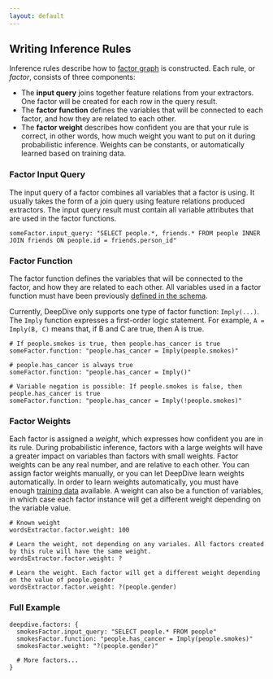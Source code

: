 ```yaml
---
layout: default
---
```


## Writing Inference Rules

Inference rules describe how to [factor graph]() is constructed. Each rule, or *factor*, consists of three components:

- The **input query** joins together feature relations from your extractors. One factor will be created for each row in the query result.
- The **factor function** defines the variables that will be connected to each factor, and how they are related to each other.
- The **factor weight** describes how confident you are that your rule is correct, in other words, how much weight you want to put on it during probabilistic inference. Weights can be constants, or automatically learned based on training data.

### Factor Input Query

The input query of a factor combines all variables that a factor is using. It usually takes the form of a join query using feature relations produced extractors. The input query result must contain all variable attributes that are used in the factor functions.

    someFactor.input_query: "SELECT people.*, friends.* FROM people INNER JOIN friends ON people.id = friends.person_id"

### Factor Function

The factor function defines the variables that will be connected to the factor, and how they are related to each other. All variables used in a factor function must have been previously [defined in the schema](schema.html).

Currently, DeepDive only supports one type of factor function:  `Imply(...)`. The `Imply` function expresses a first-order logic statement. For example, `A = Imply(B, C)` means that, if B and C are true, then A is true.

    # If people.smokes is true, then people.has_cancer is true
    someFactor.function: "people.has_cancer = Imply(people.smokes)"
    
    # people.has_cancer is always true
    someFactor.function: "people.has_cancer = Imply()"
    
    # Variable negation is possible: If people.smokes is false, then people.has_cancer is true
    someFactor.function: "people.has_cancer = Imply(!people.smokes)" 


### Factor Weights

Each factor is assigned a *weight*, which expresses how confident you are in its rule. During probabilistic inference, factors with a large weights will have a greater impact on variables than factors with small weights. Factor weights can be any real number, and are relative to each other. You can assign factor weights manually, or you can let DeepDive learn weights automatically. In order to learn weights automatically, you must have enough [training data](schema.html) available. A weight can also be a function of variables, in which case each factor instance will get a different weight depending on the variable value.

    # Known weight
    wordsExtractor.factor.weight: 100
    
    # Learn the weight, not depending on any variales. All factors created by this rule will have the same weight.
    wordsExtractor.factor.weight: ?
    
    # Learn the weight. Each factor will get a different weight depending on the value of people.gender
    wordsExtractor.factor.weight: ?(people.gender)


### Full Example

    deepdive.factors: {
      smokesFactor.input_query: "SELECT people.* FROM people"
      smokesFactor.function: "people.has_cancer = Imply(people.smokes)"
      smokesFactor.weight: "?(people.gender)"

      # More factors...
    }